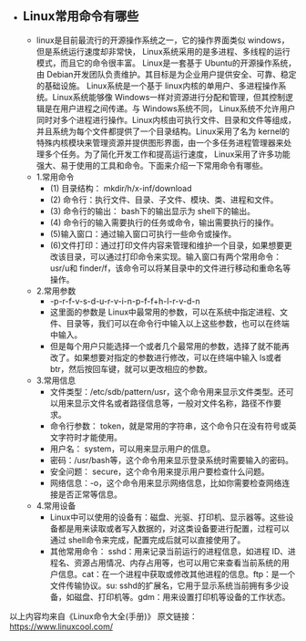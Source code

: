 - ## Linux常用命令有哪些
	- linux是目前最流行的开源操作系统之一，它的操作界面类似 windows，但是系统运行速度却非常快， Linux系统采用的是多进程、多线程的运行模式，而且它的命令很丰富。 Linux是一套基于 Ubuntu的开源操作系统，由 Debian开发团队负责维护。其目标是为企业用户提供安全、可靠、稳定的基础设施。 Linux系统是一个基于 linux内核的单用户、多进程操作系统。Linux系统能够像 Windows一样对资源进行分配和管理，但其控制逻辑是在用户进程之间传递。与 Windows系统不同， Linux系统不允许用户同时对多个进程进行操作。Linux内核由可执行文件、目录和文件等组成，并且系统为每个文件都提供了一个目录结构。Linux采用了名为 kernel的特殊内核模块来管理资源并提供图形界面，由一个多任务进程管理器来处理多个任务。为了简化开发工作和提高运行速度， Linux采用了许多功能强大、易于使用的工具和命令。下面来介绍一下常用命令有哪些。
	- 1.常用命令
		- (1) 目录结构： mkdir/h/x-inf/download
		- (2) 命令行：执行文件、目录、子文件、模块、类、进程和文件。
		- (3) 命令行的输出： bash下的输出显示为 shell下的输出。
		- (4) 命令行的输入需要执行的任务或命令，输出需要执行的操作。
		- (5)输入窗口：通过输入窗口可执行一些命令或操作。
		- (6)文件打印：通过打印文件内容来管理和维护一个目录，如果想要更改该目录，可以通过打印命令来实现。输入窗口有两个常用命令： usr/u和 finder/f，该命令可以将某目录中的文件进行移动和重命名等操作。
	- 2.常用参数
		- -p-r-f-v-s-d-u-r-v-i-n-p-f-f+h-l-r-v-d-n
		- 这里面的参数是 Linux中最常用的参数，可以在系统中指定进程、文件、目录等，我们可以在命令行中输入以上这些参数，也可以在终端中输入。
		- 但是每个用户只能选择一个或者几个最常用的参数，选择了就不能再改了。如果想要对指定的参数进行修改，可以在终端中输入 ls或者 btr，然后按回车键，就可以更改相应的参数。
	- 3.常用信息
		- 文件类型：/etc/sdb/pattern/usr，这个命令用来显示文件类型。还可以用来显示文件名或者路径信息等，一般对文件名称，路径不作要求。
		- 命令行参数： token，就是常用的字符串，这个命令只在没有符号或英文字符时才能使用。
		- 用户名： system，可以用来显示用户的信息。
		- 密码：/usr/bash等，这个命令用来显示登录系统时需要输入的密码。
		- 安全问题： secure，这个命令用来提示用户要检查什么问题。
		- 网络信息：-o，这个命令用来显示网络信息，比如你需要检查网络连接是否正常等信息。
	- 4.常用设备
		- Linux中可以使用的设备有：磁盘、光驱、打印机、显示器等。这些设备都是用来读取或者写入数据的，对这类设备要进行配置，过程可以通过 shell命令来完成，配置完成后就可以直接使用了。
		- 其他常用命令： sshd：用来记录当前运行的进程信息，如进程 ID、进程名、资源占用情况、内存占用等，也可以用它来查看当前系统的用户信息。cat：在一个进程中获取或修改其他进程的信息。ftp：是一个文件传输协议。su: sshd的扩展名，它用于显示系统当前拥有多少设备，如磁盘、打印机等。gdm：用来设置打印机等设备的工作状态。

以上内容均来自《Linux命令大全(手册)》
原文链接：https://www.linuxcool.com/